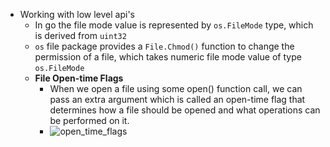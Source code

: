 - Working with low level api's
  - In go the file mode value is represented by `os.FileMode` type, which is derived from `uint32`
  - `os` file package provides a `File.Chmod()` function to change the permission of a file, which takes numeric file mode value of type `os.FileMode`
  - **File Open-time Flags**
    - When we open a file using some open() function call, we can pass an extra argument which is called an open-time flag that determines how a file should be opened and what operations can be performed on it.
    - ![open_time_flags](https://miro.medium.com/max/512/1*LIWYx3qdT81h9uvWPbWZwQ.png)
